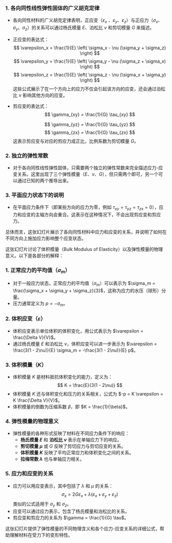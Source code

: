 ### 1. 各向同性线性弹性固体的广义胡克定律
- 各向同性材料的广义胡克定律表明，正应变（$\varepsilon_x$ 、$\varepsilon_y$、$\varepsilon_z$）与正应力（$\sigma_x$、$\sigma_y$、$\sigma_z$）的关系可以通过杨氏模量 $E$、泊松比 $\nu$ 和剪切模量 $G$ 来描述。

- 正应变的表达式：
  $$
  \varepsilon_x = \frac{1}{E} \left( \sigma_x - \nu (\sigma_y + \sigma_z) \right)
  $$
  $$
  \varepsilon_y = \frac{1}{E} \left( \sigma_y - \nu (\sigma_z + \sigma_x) \right)
  $$
  $$
  \varepsilon_z = \frac{1}{E} \left( \sigma_z - \nu (\sigma_x + \sigma_y) \right)
  $$
  这些公式展示了在一个方向上的应力不仅会引起该方向的应变，还会通过泊松比 $\nu$ 影响其他方向的应变。

- 剪应变的表达式：
  $$
  \gamma_{xy} = \frac{1}{G} \tau_{xy}
  $$
  
  $$
  \gamma_{yz} = \frac{1}{G} \tau_{yz}
  $$
  $$
  \gamma_{zx} = \frac{1}{G} \tau_{zx}
  $$
  这表示剪应变与对应的剪应力成正比，比例系数为剪切模量 $G$。

### 2. 独立的弹性常数
- 对于各向同性线性弹性固体，只需要两个独立的弹性常数来完全描述应力-应变关系。这里出现了三个弹性模量（$E$、$\nu$、$G$），但只需两个即可，另一个可以通过已知的两个推导出来。

### 3. 平面应力状态下的说明
- 在平面应力条件下（即某些方向的应力为零，例如 $\tau_{xy} = \tau_{yz} = \tau_{zx} = 0$），应力和应变的主轴方向会重合。这表示在这种情况下，不会出现剪应变和剪应力。

总体而言，这张幻灯片展示了各向同性材料中应力和应变的关系，并说明了如何在不同方向上施加应力影响整个应变状态。



这张幻灯片讨论了体积模量（Bulk Modulus of Elasticity）以及弹性模量的物理意义。以下是各部分的解释：

### 1. 正常应力的平均值（$\sigma_m$）
- 对于一般应力状态，正常应力的平均值（$\sigma_m$）可以表示为 $\sigma_m = \frac{\sigma_x + \sigma_y + \sigma_z}{3}$，这称为应力的水压（球形）分量。
- 压力通常定义为 $p = -\sigma_m$。

### 2. 体积应变（$\varepsilon$）
- 体积应变表示单位体积的体积变化，用公式表示为 $\varepsilon = \frac{\Delta V}{V}$。
- 通过杨氏模量 $E$ 和泊松比 $\nu$，体积应变可以进一步表示为 $\varepsilon = \frac{3(1 - 2\nu)}{E} \sigma_m = -\frac{3(1 - 2\nu)}{E} p$。

### 3. 体积模量（$K$）
- 体积模量 $K$ 是材料抵抗体积变化的能力，定义为：
  $$
  K = \frac{E}{3(1 - 2\nu)}
  $$
- 体积模量 $K$ 还与体积变化和压力的关系相关，公式为 $-p = K \varepsilon = K \frac{\Delta V}{V}$。
- 体积模量的倒数为压缩系数 $\beta$，即 $K = \frac{1}{\beta}$。

### 4. 弹性模量的物理意义
- 弹性模量的各种形式反映了材料在不同应力条件下的响应：
  - **杨氏模量 $E$** 和 **泊松比 $\nu$** 表示在单轴应力下的响应。
  - **剪切模量 $\mu$** 或 $G$ 反映了剪切应力与剪切应变的关系。
  - **体积模量 $K$** 反映了平均正常应力和体积变化之间的关系。
  - **拉梅常数 $\lambda$** 也与单轴应力相关。

### 5. 应力和应变的关系
- 应力可以用应变表示，其中包括了 $\lambda$ 和 $\mu$ 的关系：
  $$
  \sigma_x = 2G\varepsilon_x + \lambda (\varepsilon_x + \varepsilon_y + \varepsilon_z)
  $$
  类似的公式适用于 $\sigma_y$ 和 $\sigma_z$。
- 应变可以通过应力表示，包含了杨氏模量和泊松比的关系。
- 剪应变和剪应力的关系为 $\gamma = \frac{1}{G} \tau$。

这张幻灯片提供了弹性模量的不同物理含义和各个应力-应变关系的详细公式，帮助理解材料在受力下的变形特性。